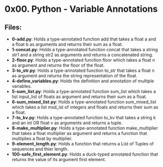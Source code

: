 # 0x00. Python - Variable Annotations
## Files:
- **0-add.py**: Holds a type-annotated function add that takes a float a and a float b as arguments and returns their sum as a float.
- **1-concat.py**: Holds a type-annotated function concat that takes a string str1 and a string str2 as arguments and returns a concatenated string.
- **2-floor.py**: Holds a type-annotated function floor which takes a float n as argument and returns the floor of the float.
- **3-to_str.py**: Holds  a type-annotated function to_str that takes a float n as argument and returns the string representation of the float.
- **4-define_variables.py**: Holds the definition and annotation of multiple variables.
- **5-sum_list.py**: Holds a type-annotated function sum_list which takes a list input_list of floats as argument and returns their sum as a float.
- **6-sum_mixed_list.py**: Holds a type-annotated function sum_mixed_list which takes a list mxd_lst of integers and floats and returns their sum as a float.
- **7-to_kv.py**: Holds a type-annotated function to_kv that takes a string k and an int OR float v as arguments and returns a tuple.
- **8-make_multiplier.py**: Holds a type-annotated function make_multiplier that takes a float multiplier as argument and returns a function that multiplies a float by multiplier.
- **9-element_length.py**: Holds a function that returns a List of Tuples of sequences and thier length.
- **100-safe_first_element.py**: Holds a duck-typed annotated function that returns the value of its argument first element.
